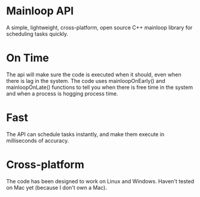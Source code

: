 # Mainloop API
A simple, lightweight, cross-platform, open source C++ mainloop library for scheduling tasks quickly.

# On Time
The api will make sure the code is executed when it should, even when there is lag in the system.
The code uses mainloopOnEarly() and mainloopOnLate() functions to tell you when there is free time
in the system and when a process is hogging process time.

# Fast
The API can schedule tasks instantly, and make them execute in milliseconds of accuracy.

# Cross-platform
The code has been designed to work on Linux and Windows. Haven't tested on Mac yet (because I
don't own a Mac).
